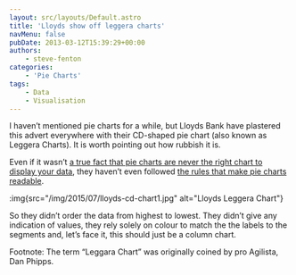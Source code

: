 ```yaml
---
layout: src/layouts/Default.astro
title: 'Lloyds show off leggera charts'
navMenu: false
pubDate: 2013-03-12T15:39:29+00:00
authors:
    - steve-fenton
categories:
    - 'Pie Charts'
tags:
    - Data
    - Visualisation
---
```


I haven’t mentioned pie charts for a while, but Lloyds Bank have plastered this advert everywhere with their CD-shaped pie chart (also known as Leggera Charts). It is worth pointing out how rubbish it is.

Even if it wasn’t [a true fact that pie charts are never the right chart to display your data](/blog/2009/04/pie-charts-are-bad/), they haven’t even followed [the rules that make pie charts readable](/blog/2011/10/a-great-example-of-a-terrible-pie-chart/).

:img{src="/img/2015/07/lloyds-cd-chart1.jpg" alt="Lloyds Leggera Chart"}

So they didn’t order the data from highest to lowest. They didn’t give any indication of values, they rely solely on colour to match the the labels to the segments and, let’s face it, this should just be a column chart.

Footnote: The term “Leggara Chart” was originally coined by pro Agilista, Dan Phipps.